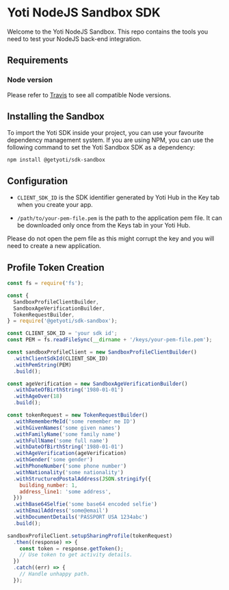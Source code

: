 # Yoti NodeJS Sandbox SDK

Welcome to the Yoti NodeJS Sandbox. This repo contains the tools you need to test your NodeJS back-end integration.

## Requirements

### Node version
Please refer to [Travis](https://travis-ci.com/getyoti/yoti-node-sdk-sandbox) to see all compatible Node versions.

## Installing the Sandbox

To import the Yoti SDK inside your project, you can use your favourite dependency management system.
If you are using NPM, you can use the following command to set the Yoti Sandbox SDK as a dependency:

```shell
npm install @getyoti/sdk-sandbox
```

## Configuration

* `CLIENT_SDK_ID` is the SDK identifier generated by Yoti Hub in the Key tab when you create your app.

* `/path/to/your-pem-file.pem` is the path to the application pem file. It can be downloaded only once from the Keys tab in your Yoti Hub.

Please do not open the pem file as this might corrupt the key and you will need to create a new application.

## Profile Token Creation

```javascript
const fs = require('fs');

const {
  SandboxProfileClientBuilder,
  SandboxAgeVerificationBuilder,
  TokenRequestBuilder,
} = require('@getyoti/sdk-sandbox');

const CLIENT_SDK_ID = 'your sdk id';
const PEM = fs.readFileSync(__dirname + '/keys/your-pem-file.pem');

const sandboxProfileClient = new SandboxProfileClientBuilder()
  .withClientSdkId(CLIENT_SDK_ID)
  .withPemString(PEM)
  .build();

const ageVerification = new SandboxAgeVerificationBuilder()
  .withDateOfBirthString('1980-01-01')
  .withAgeOver(18)
  .build();

const tokenRequest = new TokenRequestBuilder()
  .withRememberMeId('some remember me ID')
  .withGivenNames('some given names')
  .withFamilyName('some family name')
  .withFullName('some full name')
  .withDateOfBirthString('1980-01-01')
  .withAgeVerification(ageVerification)
  .withGender('some gender')
  .withPhoneNumber('some phone number')
  .withNationality('some nationality')
  .withStructuredPostalAddress(JSON.stringify({
    building_number: 1,
    address_line1: 'some address',
  }))
  .withBase64Selfie('some base64 encoded selfie')
  .withEmailAddress('some@email')
  .withDocumentDetails('PASSPORT USA 1234abc')
  .build();

sandboxProfileClient.setupSharingProfile(tokenRequest)
  .then((response) => {
    const token = response.getToken();
    // Use token to get activity details.
  })
  .catch((err) => {
    // Handle unhappy path.
  });
```
